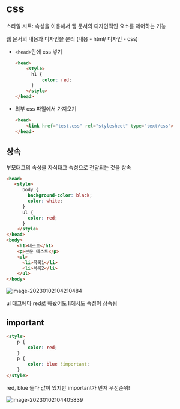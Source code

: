# css

스타일 시트: 속성을 이용해서 웹 문서의 디자인적인 요소를 제어하는 기능

웹 문서의 내용과 디자인을 분리 (내용 - html/ 디자인 - css)



* `<head>`안에 css 넣기

  ```html
  <head>
      <style>
      	h1 {
      		color: red;
      	}
      </style>
  </head>
  ```

* 외부 css 파일에서 가져오기

  ```html
  <head>
      <link href="test.css" rel="stylesheet" type="text/css">
  </head>
  ```

  

## 상속

부모태그의 속성을 자식태그 속성으로 전달되는 것을 상속

```html
<head>
   <style>
      body {
        background-color: black;
        color: white;
      }
      ul {
        color: red;
      }
    </style>
</head>
<body>
    <h1>테스트</h1>
    <p>본문 테스트</p>
    <ul>
      <li>목록1</li>
      <li>목록2</li>
    </ul>
</body>
```

![image-20230102104210484](C:\Users\SSG\Desktop\myacaive\TIL\2_web\assets\image-20230102104210484.png)

ul 태그에다 red로 해놨어도 li에서도 속성이 상속됨



## important

```html
<style>
    p {
        color: red;
    }
    p {
        color: blue !important;
    }
</style>
```

red, blue 둘다 값이 있지만 important가 먼저 우선순위!

![image-20230102104405839](C:\Users\SSG\Desktop\myacaive\TIL\2_web\assets\image-20230102104405839.png)